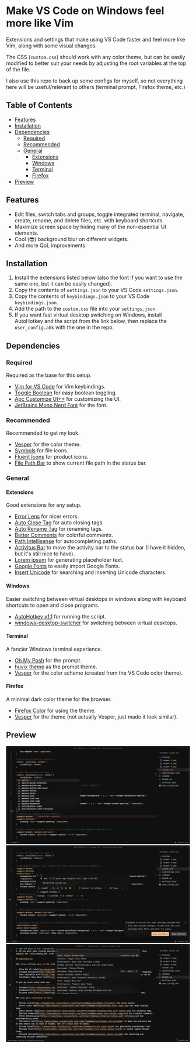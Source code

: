 # Make VS Code on Windows feel more like Vim

Extensions and settings that make using VS Code faster and feel more like Vim, along with some visual changes.

The CSS (`custom.css`) should work with any color theme, but can be easily modified to better suit your needs by adjusting the root variables at the top of the file.

I also use this repo to back up some configs for myself, so not everything here will be useful/relevant to others (terminal prompt, Firefox theme, etc.)

## Table of Contents
- [Features](#features)
- [Installation](#installation)
- [Dependencies](#dependencies)
  * [Required](#required)
  * [Recommended](#recommended)
  * [General](#general)
    + [Extensions](#extensions)
    + [Windows](#windows)
    + [Terminal](#terminal)
    + [Firefox](#firefox)
- [Preview](#preview)

## Features

-  Edit files, switch tabs and groups, toggle integrated terminal, navigate, create, rename, and delete files, etc. with keyboard shortcuts.
-  Maximize screen space by hiding many of the non-essential UI elements.
-  Cool (😎) background blur on different widgets.
-  And more QoL improvements.

## Installation

1. Install the extensions listed below (also the font if you want to use the same one, but it can be easily changed).
2. Copy the contents of `settings.json` to your VS Code `settings.json`.
3. Copy the contents of `keybindings.json` to your VS Code `keybindings.json`.
4. Add the path to the `custom.css` file into your `settings.json`.
5. If you want fast virtual desktop switching on Windows, install AutoHotkey and the script from the link below, then replace the `user_config.ahk` with the one in the repo.

## Dependencies

### Required

Required as the base for this setup.

-  [Vim for VS Code](aka.ms/vscodevim) for Vim keybindings.
-  [Toggle Boolean](https://marketplace.visualstudio.com/items?itemName=silesky.toggle-boolean) for easy boolean toggling.
-  [Apc Customize UI++](https://marketplace.visualstudio.com/items?itemName=drcika.apc-extension) for customizing the UI.
-  [JetBrains Mono Nerd Font](https://www.nerdfonts.com/font-downloads) for the font.

### Recommended

Recommended to get my look.

-  [Vesper](https://marketplace.visualstudio.com/items?itemName=raunofreiberg.vesper) for the color theme.
-  [Symbols](https://marketplace.visualstudio.com/items?itemName=miguelsolorio.symbols) for file icons.
-  [Fluent Icons](https://marketplace.visualstudio.com/items?itemName=miguelsolorio.fluent-icons) for product icons.
-  [File Path Bar](https://marketplace.visualstudio.com/items?itemName=wraith13.file-path-bar) to show current file path in the status bar.

### General

#### Extensions

Good extensions for any setup.

-  [Error Lens](https://marketplace.visualstudio.com/items?itemName=usernamehw.errorlens) for nicer errors.
-  [Auto Close Tag](https://marketplace.visualstudio.com/items?itemName=formulahendry.auto-close-tag) for auto closing tags.
-  [Auto Rename Tag](https://marketplace.visualstudio.com/items?itemName=formulahendry.auto-rename-tag) for renaming tags.
-  [Better Comments](https://marketplace.visualstudio.com/items?itemName=aaron-bond.better-comments) for colorful comments.
-  [Path Intellisense](https://marketplace.visualstudio.com/items?itemName=christian-kohler.path-intellisense) for autocompleting paths.
-  [Activitus Bar](https://marketplace.visualstudio.com/items?itemName=Gruntfuggly.activitusbar) to move the activity bar to the status bar (I have it hidden, but it's still nice to have).
-  [Lorem ipsum](https://marketplace.visualstudio.com/items?itemName=Tyriar.lorem-ipsum) for generating placeholder text.
-  [Google Fonts](https://marketplace.visualstudio.com/items?itemName=lior-chamla.google-fonts) to easily import Google Fonts.
-  [Insert Unicode](https://marketplace.visualstudio.com/items?itemName=brunnerh.insert-unicode) for searching and inserting Unicode characters.

#### Windows

Easier switching between virtual desktops in windows along with keyboard shortcuts to open and close programs.

-  [AutoHotkey v1.1](https://autohotkey.com/download/1.1/AutoHotkey_1.1.37.02_setup.exe) for running the script.
-  [windows-desktop-switcher](https://github.com/pmb6tz/windows-desktop-switcher) for switching between virtual desktops.

#### Terminal

A fancier Windows terminal experience.

-  [Oh My Posh](https://ohmyposh.dev/) for the prompt.
-  [huvix theme](https://github.com/JanDeDobbeleer/oh-my-posh/blob/main/themes/huvix.omp.json) as the prompt theme.
-  [Vesper](/wt_settings.json) for the color scheme (created from the VS Code color theme).

#### Firefox

A minimal dark color theme for the browser.

-  [Firefox Color](https://addons.mozilla.org/en-US/firefox/addon/firefox-color/) for using the theme.
-  [Vesper](https://color.firefox.com/?theme=XQAAAALmAQAAAAAAAABBKYhm849SCicxcT_m3XcGHf3p79EhVPVdQf7xcfZ9PTtZXOCodCzcptf_KvQq1gcisAhFTtwwGpk7crCHzaRi488HBNPECKBR3kPd_bFCHuLt3mnVEyTaBiOKjsZiay5oi-dFS5b5uiSa7DXtuxeEJjOpGV4V620WVWZtiklu9Wk8XlCXZzPIbjVFl2ObqLOYO_wwoLAXiNzyslM6MBe4Vx8o4bsVq58EaF2p9nhl4P3nj61ACKDu1JzG03OxiEtgfqgFf6pKwuPgyIFi6iYuPz2usMTEsg7VCTQnMs8kXLxetOr5q__utd9q) for the theme (not actually Vesper, just made it look similar).

## Preview

![vesper-1](/preview/vesper-1.png)
![vesper-2](/preview/vesper-2.png)
![vesper-3](/preview/vesper-3.png)
